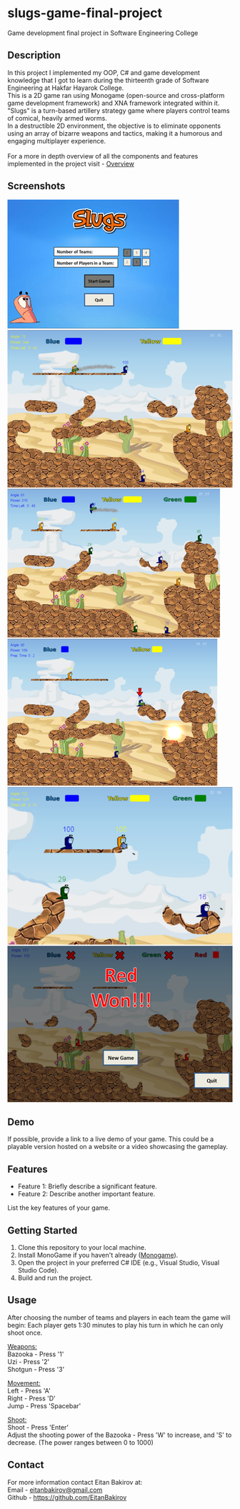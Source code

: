 # slugs-game-final-project
Game development final project in Software Engineering College

## Description

In this project I implemented my OOP, C# and game development knowledge that I got to learn during the thirteenth grade of Software Engineering at Hakfar Hayarok College.<br>
This is a 2D game ran using Monogame (open-source and cross-platform game development framework) and XNA framework integrated within it. <br>
"Slugs" is a turn-based artillery strategy game where players control teams of comical, heavily armed worms. <br>
In a destructible 2D environment, the objective is to eliminate opponents using an array of bizarre weapons and tactics, making it a humorous and engaging multiplayer experience.<br>
<br>
For a more in depth overview of all the components and features implemented in the project visit - 
[Overview](Slugs-FinalProject-Overview.pdf)

## Screenshots

![Menu](/GameScreenshots/Menu.png)
![Scene1](/GameScreenshots/Scene1.png)
![Scene2](/GameScreenshots/Scene2.png)
![Scene3](/GameScreenshots/Scene3.png)
![Scene4](/GameScreenshots/Scene4.png)
![End Game](/GameScreenshots/EndGame.png)

## Demo

If possible, provide a link to a live demo of your game. This could be a playable version hosted on a website or a video showcasing the gameplay.

## Features

- Feature 1: Briefly describe a significant feature.
- Feature 2: Describe another important feature.

List the key features of your game.

## Getting Started

1. Clone this repository to your local machine.
2. Install MonoGame if you haven't already ([Monogame](https://docs.monogame.net/articles/getting_started/0_getting_started.html)).
3. Open the project in your preferred C# IDE (e.g., Visual Studio, Visual Studio Code).
4. Build and run the project.

## Usage

After choosing the number of teams and players in each team the game will begin:
Each player gets 1:30 minutes to play his turn in which he can only shoot once.

<u>Weapons:</u><br>
Bazooka - Press '1'<br>
Uzi - Press '2'<br>
Shotgun - Press '3'<br>

<u>Movement:</u><br>
Left - Press 'A'<br>
Right - Press 'D'<br>
Jump - Press 'Spacebar'<br>

<u>Shoot:</u><br>
Shoot - Press 'Enter'<br>
Adjust the shooting power of the Bazooka - Press 'W' to increase, and 'S' to decrease. (The power ranges between 0 to 1000)

## Contact

For more information contact Eitan Bakirov at:<br>
Email - eitanbakirov@gmail.com<br>
Github - https://github.com/EitanBakirov

